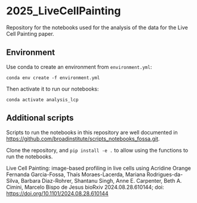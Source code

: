 # 2025_LiveCellPainting

Repository for the notebooks used for the analysis of the data for the Live Cell Painting paper. 

## Environment

Use conda to create an environment from `environment.yml`:

```
conda env create -f environment.yml
```

Then activate it to run our notebooks:
```
conda activate analysis_lcp
```

## Additional scripts

Scripts to run the notebooks in this repository are well documented in https://github.com/broadinstitute/scripts_notebooks_fossa.git.

Clone the repository, and `pip install -e .` to allow using the functions to run the notebooks. 

Live Cell Painting: image-based profiling in live cells using Acridine Orange
Fernanda Garcia-Fossa, Thaís Moraes-Lacerda, Mariana Rodrigues-da-Silva, Barbara Diaz-Rohrer, Shantanu Singh, Anne E. Carpenter, Beth A. Cimini, Marcelo Bispo de Jesus
bioRxiv 2024.08.28.610144; doi: https://doi.org/10.1101/2024.08.28.610144
